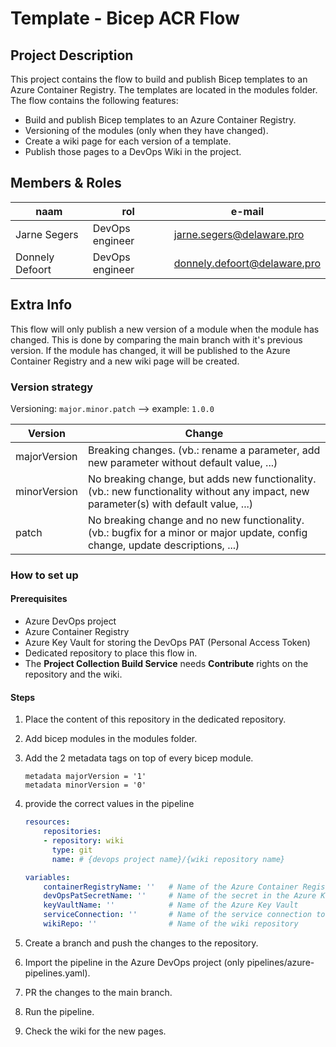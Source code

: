 # Template - Bicep ACR Flow

## Project Description

This project contains the flow to build and publish Bicep templates to an Azure Container Registry. The templates are located in the modules folder. The flow contains the following features:

- Build and publish Bicep templates to an Azure Container Registry.
- Versioning of the modules (only when they have changed).
- Create a wiki page for each version of a template.
- Publish those pages to a DevOps Wiki in the project.

## Members & Roles

| naam            | rol             | e-mail                         |
|-----------------|-----------------|--------------------------------|
| Jarne Segers    | DevOps engineer | <jarne.segers@delaware.pro>    |
| Donnely Defoort | DevOps engineer | <donnely.defoort@delaware.pro> |

## Extra Info

This flow will only publish a new version of a module when the module has changed. This is done by comparing the main branch with it's previous version. If the module has changed, it will be published to the Azure Container Registry and a new wiki page will be created.

### Version strategy

Versioning: `major.minor.patch` --> example: `1.0.0`

| Version      | Change                                                                                                                                |
|--------------|---------------------------------------------------------------------------------------------------------------------------------------|
| majorVersion | Breaking changes. (vb.: rename a parameter, add new parameter without default value, ...)                                             |
| minorVersion | No breaking change, but adds new functionality. (vb.: new functionality without any impact, new parameter(s) with default value, ...) |
| patch        | No breaking change and no new functionality. (vb.: bugfix for a minor or major update, config change, update descriptions, ...)       |

### How to set up

#### Prerequisites

- Azure DevOps project
- Azure Container Registry
- Azure Key Vault for storing the DevOps PAT (Personal Access Token)
- Dedicated repository to place this flow in.
- The **Project Collection Build Service** needs **Contribute** rights on the repository and the wiki.

#### Steps

1. Place the content of this repository in the dedicated repository.
2. Add bicep modules in the modules folder.
3. Add the 2 metadata tags on top of every bicep module.

    ```bicep
    metadata majorVersion = '1'
    metadata minorVersion = '0'
    ```

4. provide the correct values in the pipeline

    ```yaml
    resources:
        repositories:
        - repository: wiki
          type: git
          name: # {devops project name}/{wiki repository name}

    variables:
        containerRegistryName: ''   # Name of the Azure Container Registry
        devOpsPatSecretName: ''     # Name of the secret in the Azure Key Vault
        keyVaultName: ''            # Name of the Azure Key Vault
        serviceConnection: ''       # Name of the service connection to Azure
        wikiRepo: ''                # Name of the wiki repository
    ```

5. Create a branch and push the changes to the repository.
6. Import the pipeline in the Azure DevOps project (only pipelines/azure-pipelines.yaml).
7. PR the changes to the main branch.
8. Run the pipeline.
9. Check the wiki for the new pages.
